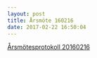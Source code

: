 ```yaml
---
layout: post
title: Årsmöte 160216
date: 2017-02-22 16:50:04
---
```


<a href="/assets/2017/02/Årsmötesprotokoll-Fristad-20160216.pdf">Årsmötesprotokoll 20160216</a>